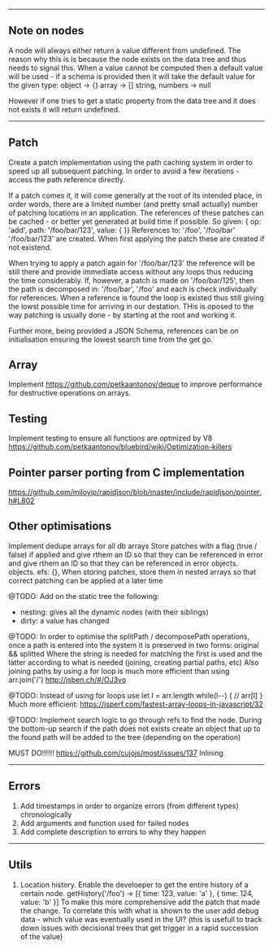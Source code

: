 
-----
Note on nodes
-----
A node will always either return a value different from undefined.
The reason why this is is because the node exists on the data tree
and thus needs to signal this. When a value cannot be computed 
then a default value will be used - if a schema is provided then
it will take the default value for the given type:
object -> {}
array -> []
string, numbers -> null

However if one tries to get a static property from the data tree
and it does not exists it will return undefined.


----
Patch
----
Create a patch implementation using the path caching system in order
to speed up all subsequent patching.
In order to avoid a few iterations - access the path reference directly.

If a patch comes it, it will come generally at the root of its intended
place, in order words, there are a limited number (and pretty small actually)
number of patching locations in an application. The references of these
patches can be cached - or better yet generated at build time if possible.
So given:
{ op: 'add', path: '/foo/bar/123', value: { }}
References to:
'/foo',
'/foo/bar'
'/foo/bar/123'
are created. When first applying the patch these are created if not existend.

When trying to apply a patch again for '/foo/bar/123' the reference will be still
there and provide immediate access without any loops thus reducing the time considerably.
If, however, a patch is made on '/foo/bar/125', then the path is decomposed in:
'/foo/bar',
'/foo'
and each is check individually for references. When a reference is found the loop is
existed thus still giving the lowst possible time for arriving in our destation.
THis is oposed to the way patching is usually done - by starting at the root and
working it.

Further more, being provided a JSON Schema, references can be on initialisation
ensuring the lowest search time from the get go.

Array
----
Implement https://github.com/petkaantonov/deque to improve performance
for destructive operations on arrays.

Testing
----
Implement testing to ensure all functions are optmized by V8
https://github.com/petkaantonov/bluebird/wiki/Optimization-killers

Pointer parser porting from C implementation
----
https://github.com/miloyip/rapidjson/blob/master/include/rapidjson/pointer.h#L802


Other optimisations
----
Implement dedupe arrays for all db arrays
Store patches with a flag (true / false) if applied
and give rthem an ID so that they can be referenced in error
and give rthem an ID so that they can be referenced in error
objects.
objects.
efs: {},
When storing patches, store them in nested arrays
so that correct patching can be applied at a later time

@TODO: Add on the static tree the following:
- nesting: gives all the dynamic nodes (with their siblings)
- dirty: a value has changed

@TODO: In order to optimise the splitPath / decomposePath
operations, once a path is entered into the system it is
preserved in two forms: original && splitted
Where the string is needed for matching the first is used
and the latter according to what is needed (joining,
creating partial paths, etc)
Also joining paths by using a for loop is much more
efficient than using arr.join('/')
http://jsben.ch/#/OJ3vo

@TODO: Instead of using for loops use 
let l = arr.length
while(l--) {
 // arr[l]
}
Much more efficient:
https://jsperf.com/fastest-array-loops-in-javascript/32

@TODO: Implement search logic to go through refs
to find the node. During the bottom-up search if the
path does not exists create an object that up to
the found path will be added to the tree (depending
on the operation)

MUST DO!!!!!!
https://github.com/cujojs/most/issues/137
Inlining

------
Errors
------

1. Add timestamps in order to organize errors (from different types) chronologically
2. Add arguments and function used for failed nodes
3. Add complete description to errors to why they happen


-----
Utils
-----
1. Location history. Enable the develoeper to get the entire history of a certain node.
   getHistory('/foo') -> [{ time: 123, value: 'a' }, { time: 124, value: 'b' }]
   To make this more comprehensive add the patch that made the change.
   To correlate this with what is shown to the user add debug data - which value was 
   eventually used in the UI? (this is usefull to track down
   issues with decisional trees that get trigger in a rapid succession of the value)
